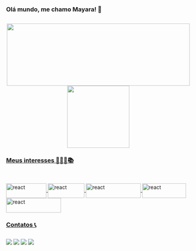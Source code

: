 ### Olá mundo, me chamo Mayara! 💖
##
<div align="center">
  <a href="https://github.com/maysvx">
  <img height="170em" width="500rem" 
       src="https://github-readme-stats.vercel.app/api?username=maysvx&show_icons=true&theme=cobalt&include_all_commits=true&count_private=true"/>
  <img height="170em" src="https://github-readme-stats.vercel.app/api/top-langs/?username=maysvx&layout=compact&langs_count=7&theme=cobalt"/>
</div>
  
### Meus interesses 👩🏼‍💻📚
##  
  
<div style="display: inline_block"><br>
  <img align="center" alt="react" height="40" width="110" src="https://img.shields.io/badge/React-20232A?style=for-the-badge&logo=react&logoColor=61DAFB">
  <img align="center" alt="react" height="40" width="100" src="https://img.shields.io/badge/CSS3-1572B6?style=for-the-badge&logo=css3&logoColor=white">
  <img align="center" alt="react" height="40" width="150" src="https://img.shields.io/badge/JavaScript-F7DF1E?style=for-the-badge&logo=javascript&logoColor=black">
  <img align="center" alt="react" height="40" width="120" src="https://img.shields.io/badge/HTML5-E34F26?style=for-the-badge&logo=html5&logoColor=white">
  <img align="center" alt="react" height="40" width="150" src="https://img.shields.io/badge/Bootstrap-563D7C?style=for-the-badge&logo=bootstrap&logoColor=white">
</div>
  
### Contatos 📞
##
<div> 
    <a href="https://www.instagram.com/maysvx_/" target="_blank"><img src="https://img.shields.io/badge/-Instagram-%23E4405F?style=for-the-badge&logo=instagram&logoColor=white" target="_blank"></a>
    <a href = "mailto:mayara.ceet@gmail.com"><img src="https://img.shields.io/badge/-Gmail-%23333?style=for-the-badge&logo=gmail&logoColor=white" target="_blank"></a>
    <a href="https://www.linkedin.com/in/mayarasilvav/" target="_blank"><img src="https://img.shields.io/badge/-LinkedIn-%230077B5?style=for-the-badge&logo=linkedin&logoColor=white" target="_blank"></a> 
  <a href="https://www.figma.com/@maysvx" target="_blank"><img src="https://img.shields.io/badge/Figma-F24E1E?style=for-the-badge&logo=figma&logoColor=white" target="_blank"></a>
</div
